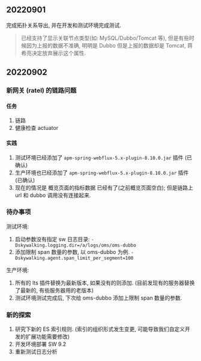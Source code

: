 ## 20220901

完成拓扑关系导出, 并在开发和测试环境完成测试.

> 已经支持了显示关联节点类型(如: MySQL/Dubbo/Tomcat 等), 但是有些时候因为上报的数据不准确, 明明是 Dubbo 但是上报的数据却是 Tomcat, 
> 蒋希亮决定放弃展示这个属性.

## 20220902

### 新网关 (ratel) 的链路问题

#### 任务

1. 链路
2. 健康检查 actuator 

#### 实践

1. 测试环境已经添加了 `apm-spring-webflux-5.x-plugin-8.10.0.jar` 插件 (已确认)
2. 生产环境也已经添加了 `apm-spring-webflux-5.x-plugin-8.10.0.jar` 插件 (已确认)
3. 现在的情况是 概览页面的指标数据 已经有了(之前概览页面空白); 但是链路上 url 和 dubbo 调用没有连接起来.

### 待办事项

测试环境:

1. 启动参数没有指定 sw 日志目录: `-Dskywalking.logging.dir=/a/logs/oms/oms-dubbo`
2. 添加限制 span 数量的参数, 以 oms-dubbo 为例. `-Dskywalking.agent.span_limit_per_segment=100`

生产环境:

1. 所有的 lts 插件替换为最新版本, 如果没有的则添加. (目前发现有的服务器替换了最新的, 有些服务器用的老版本)
2. 测试环境测试完成后, 下次给 oms-dubbo 添加上限制 span 数量的参数.

### 新的探索

1. 研究下新的 ES 索引规则. (索引的组织形式发生变更, 可能导致我们自定义开发的扩展功能需要修改)
2. 开发环境部署 SW 9.2
3. 重新测试日志分析


















